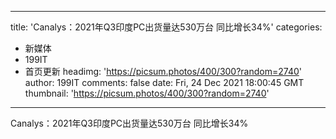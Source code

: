 
---
title: 'Canalys：2021年Q3印度PC出货量达530万台  同比增长34%'
categories: 
 - 新媒体
 - 199IT
 - 首页更新
headimg: 'https://picsum.photos/400/300?random=2740'
author: 199IT
comments: false
date: Fri, 24 Dec 2021 18:00:45 GMT
thumbnail: 'https://picsum.photos/400/300?random=2740'
---

<div>   
Canalys：2021年Q3印度PC出货量达530万台  同比增长34%  
</div>
            